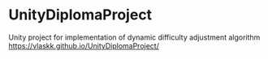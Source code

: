 # UnityDiplomaProject
Unity project for implementation of dynamic difficulty adjustment algorithm
https://vlaskk.github.io/UnityDiplomaProject/

